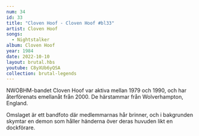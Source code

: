 ```yaml
---
num: 34
id: 33
title: "Cloven Hoof - Cloven Hoof #bl33"
artist: Cloven Hoof
songs:
  - Nightstalker
album: Cloven Hoof
year: 1984
date: 2022-10-10
layout: brutal.hbs
youtube: C8yXUb6yQSA
collection: brutal-legends
---
```


NWOBHM-bandet Cloven Hoof var aktiva mellan 1979 och 1990, och har återförenats emellanåt från 2000. De härstammar från Wolverhampton, England.

Omslaget är ett bandfoto där medlemmarnas hår brinner, och i bakgrunden skymtar en demon som håller händerna över deras huvuden likt en dockförare.